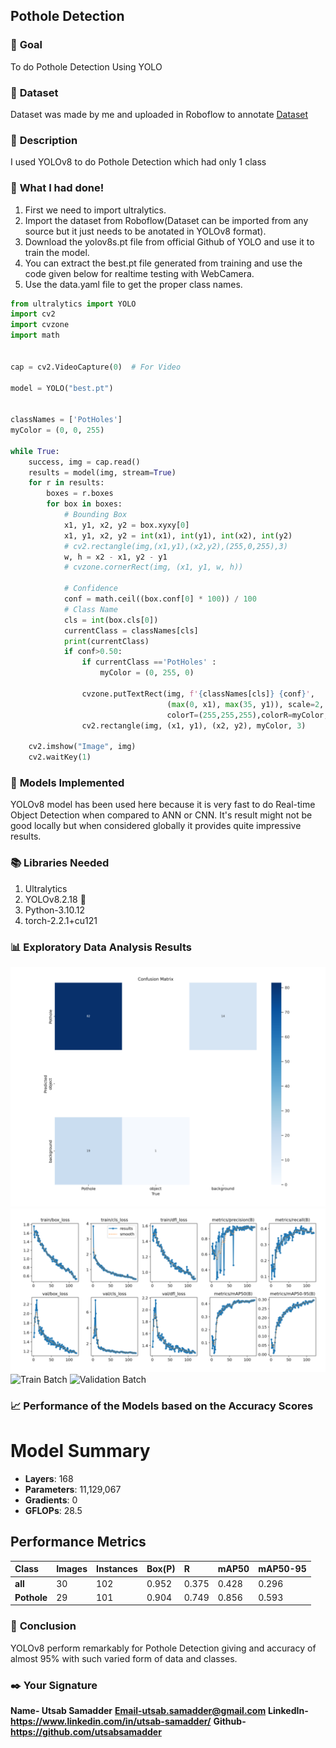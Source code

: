 ## **Pothole Detection**

### 🎯 **Goal**

To do Pothole Detection Using YOLO

### 🧵 **Dataset**

Dataset was made by me and uploaded in Roboflow to annotate
[Dataset](https://universe.roboflow.com/nit-raipur-nz8f9/pothole-2-top-view/browse?queryText=&pageSize=50&startingIndex=0&browseQuery=true)

### 🧾 **Description**

I used YOLOv8 to do Pothole Detection which had only 1 class

### 🧮 **What I had done!**

1. First we need to import ultralytics. 
2. Import the dataset from Roboflow(Dataset can be imported from any source but it just needs to be anotated in YOLOv8 format).
3. Download the yolov8s.pt file from official Github of YOLO and use it to train the model.
4. You can extract the best.pt file generated from training and use the code given below for realtime testing with WebCamera.
5. Use the data.yaml file to get the proper class names.

```python
from ultralytics import YOLO
import cv2
import cvzone
import math


cap = cv2.VideoCapture(0)  # For Video

model = YOLO("best.pt")


classNames = ['PotHoles']
myColor = (0, 0, 255)

while True:
    success, img = cap.read()
    results = model(img, stream=True)
    for r in results:
        boxes = r.boxes
        for box in boxes:
            # Bounding Box
            x1, y1, x2, y2 = box.xyxy[0]
            x1, y1, x2, y2 = int(x1), int(y1), int(x2), int(y2)
            # cv2.rectangle(img,(x1,y1),(x2,y2),(255,0,255),3)
            w, h = x2 - x1, y2 - y1
            # cvzone.cornerRect(img, (x1, y1, w, h))

            # Confidence
            conf = math.ceil((box.conf[0] * 100)) / 100
            # Class Name
            cls = int(box.cls[0])
            currentClass = classNames[cls]
            print(currentClass)
            if conf>0.50:
                if currentClass =='PotHoles' :
                    myColor = (0, 255, 0)

                cvzone.putTextRect(img, f'{classNames[cls]} {conf}',
                                   (max(0, x1), max(35, y1)), scale=2, thickness=2,colorB=myColor,
                                   colorT=(255,255,255),colorR=myColor, offset=3)
                cv2.rectangle(img, (x1, y1), (x2, y2), myColor, 3)

    cv2.imshow("Image", img)
    cv2.waitKey(1)

```

### 🚀 **Models Implemented**

YOLOv8 model has been used here because it is very fast to do Real-time Object Detection when compared to ANN or CNN. It's result might not be good locally but when considered globally it provides quite impressive results.

### 📚 **Libraries Needed**

1. Ultralytics 
2. YOLOv8.2.18 🚀 
3. Python-3.10.12 
4. torch-2.2.1+cu121

### 📊 **Exploratory Data Analysis Results**

![Confusion Matrix](results/confusionMatrix.png)
![Results](results/results.png)
![Train Batch](results/trainbatch.jpeg)
![Validation Batch](results/validation.jpeg)

### 📈 **Performance of the Models based on the Accuracy Scores**

# Model Summary

- **Layers**: 168
- **Parameters**: 11,129,067
- **Gradients**: 0
- **GFLOPs**: 28.5

## Performance Metrics

| Class           | Images | Instances | Box(P) | R    | mAP50 | mAP50-95 |
|:----------------|:-------|:----------|:------|:-----|:------|:---------|
| **all**         | 30     | 102        | 0.952 | 0.375    | 0.428 | 0.296    |
| **Pothole**| 29    | 101         | 0.904     | 0.749    | 0.856 | 0.593    |





### 📢 **Conclusion**

YOLOv8 perform remarkably for Pothole Detection giving and accuracy of almost 95% with such varied form of data and classes.
### ✒️ **Your Signature**

**Name- Utsab Samadder**
**Email-utsab.samadder@gmail.com**
**LinkedIn-https://www.linkedin.com/in/utsab-samadder/**
**Github-https://github.com/utsabsamadder**

